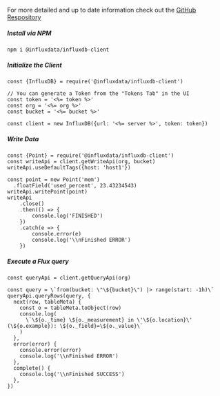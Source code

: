 For more detailed and up to date information check out the [GitHub Respository](https://github.com/influxdata/influxdb-client-js)

##### Install via NPM

```
npm i @influxdata/influxdb-client
```

##### Initialize the Client

```
const {InfluxDB} = require('@influxdata/influxdb-client')

// You can generate a Token from the "Tokens Tab" in the UI
const token = '<%= token %>'
const org = '<%= org %>'
const bucket = '<%= bucket %>'

const client = new InfluxDB({url: '<%= server %>', token: token})
```

##### Write Data

```
const {Point} = require('@influxdata/influxdb-client')
const writeApi = client.getWriteApi(org, bucket)
writeApi.useDefaultTags({host: 'host1'})

const point = new Point('mem')
  .floatField('used_percent', 23.43234543)
writeApi.writePoint(point)
writeApi
    .close()
    .then(() => {
        console.log('FINISHED')
    })
    .catch(e => {
        console.error(e)
        console.log('\\nFinished ERROR')
    })
```

##### Execute a Flux query

```
const queryApi = client.getQueryApi(org)

const query = \`from(bucket: \"\${bucket}\") |> range(start: -1h)\`
queryApi.queryRows(query, {
  next(row, tableMeta) {
    const o = tableMeta.toObject(row)
    console.log(
      \`\${o._time} \${o._measurement} in \'\${o.location}\' (\${o.example}): \${o._field}=\${o._value}\`
    )
  },
  error(error) {
    console.error(error)
    console.log('\\nFinished ERROR')
  },
  complete() {
    console.log('\\nFinished SUCCESS')
  },
})
```
